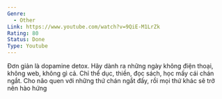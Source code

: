 ```yaml
---
Genre:
  - Other
Link: https://www.youtube.com/watch?v=9QiE-M1LrZk
Rating: 80
Status: Done
Type: Youtube
---
```

Đơn giản là dopamine detox. Hãy dành ra những ngày không điện thoại, không web, không gì cả. Chỉ thể dục, thiền, đọc sách, học mấy cái chán ngắt. Cho não quen với những thứ chán ngắt đấy, rồi mọi thứ khác sẽ trở nên hào hứng